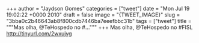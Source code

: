 
+++
author = "Jaydson Gomes"
categories = ["tweet"]
date = "Mon Jul 19 19:02:22 +0000 2010"
draft = false
image = "{TWEET_IMAGE}"
slug = "3bba0c2b46643ab8f800cdb7446ba7eeefbbc31b"
tags = ["tweet"]
title = """Mas olha, @TeHospedo no #..."""
+++
Mas olha, @TeHospedo no #FISL http://tinyurl.com/2wxujvg
